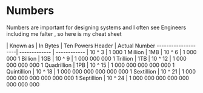 # Numbers
Numbers are important for designing systems and I often see Engineers including me falter , so here is my cheat sheet



|  Known as         | In Bytes       | Ten Powers Header | Actual Number
--------------------| -------------  | ------------
                                     | 10 ^ 3            | 1 000 
1 Million           | 1MB            | 10 ^ 6            | 1 000 000 
1 Billion           | 1GB            | 10 ^ 9            | 1 000 000 000
1 Trillion          | 1TB            | 10 ^ 12           | 1 000 000 000 000 
1 Quadrillion       | 1PB            | 10 ^ 15           | 1 000 000 000 000 000
1 Quintillion                        | 10 ^ 18           | 1 000 000 000 000 000 000
1 Sextillion                         | 10 ^ 21           | 1 000 000 000 000 000 000 000
1 Septillion                         | 10 ^ 24           | 1 000 000 000 000 000 000 000 000 



